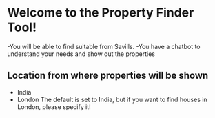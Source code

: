 # Welcome to the Property Finder Tool! 
-You will be able to find suitable from Savills.
-You have a chatbot to understand your needs and show out the properties

## Location from where properties will be shown
- India
- London
The default is set to India, but if you want to find houses in London, please specify it!
